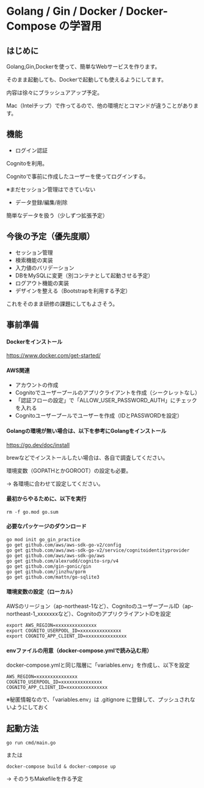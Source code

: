 
# Golang / Gin / Docker / Docker-Compose の学習用
## はじめに
Golang,Gin,Dockerを使って、簡単なWebサービスを作ります。

そのまま起動しても、Dockerで起動しても使えるようにしてます。

内容は徐々にブラッシュアアップ予定。

Mac（Intelチップ）で作ってるので、他の環境だとコマンドが違うことがあります。

## 機能
 - ログイン認証

Cognitoを利用。

Cognitoで事前に作成したユーザーを使ってログインする。

※まだセッション管理はできていない

 - データ登録/編集/削除

簡単なデータを扱う（少しずつ拡張予定）

## 今後の予定（優先度順）
 - セッション管理
 - 検索機能の実装
 - 入力値のバリデーション
 - DBをMySQLに変更（別コンテナとして起動させる予定）
 - ログアウト機能の実装
 - デザインを整える（Bootstrapを利用する予定）

これをそのまま研修の課題にしてもよさそう。

## 事前準備
#### Dockerをインストール
https://www.docker.com/get-started/

#### AWS関連
 - アカウントの作成
 - Cognitoでユーザープールのアプリクライアントを作成（シークレットなし）
 - 「認証フローの設定」で「ALLOW_USER_PASSWORD_AUTH」にチェックを入れる
 - Cognitoユーザープールでユーザーを作成（IDとPASSWORDを設定）

#### Golangの環境が無い場合は、以下を参考にGolangをインストール
https://go.dev/doc/install

brewなどでインストールしたい場合は、各自で調査してください。

環境変数（GOPATHとかGOROOT）の設定も必要。

→ 各環境に合わせて設定してください。

#### 最初からやるために、以下を実行
```
rm -f go.mod go.sum
```

#### 必要なパッケージのダウンロード
```
go mod init go_gin_practice
go get github.com/aws/aws-sdk-go-v2/config
go get github.com/aws/aws-sdk-go-v2/service/cognitoidentityprovider
go get github.com/aws/aws-sdk-go/aws
go get github.com/alexrudd/cognito-srp/v4
go get github.com/gin-gonic/gin
go get github.com/jinzhu/gorm
go get github.com/mattn/go-sqlite3
```

#### 環境変数の設定（ローカル）
AWSのリージョン（ap-northeast-1など）、CognitoのユーザープールID（ap-northeast-1_xxxxxxxなど）、CognitoのアプリクライアントIDを設定
```
export AWS_REGION=xxxxxxxxxxxxxxx
export COGNITO_USERPOOL_ID=xxxxxxxxxxxxxxx
export COGNITO_APP_CLIENT_ID=xxxxxxxxxxxxxxx
```

#### envファイルの用意（docker-compose.ymlで読み込む用）
docker-compose.ymlと同じ階層に「variables.env」を作成し、以下を設定
```
AWS_REGION=xxxxxxxxxxxxxxx
COGNITO_USERPOOL_ID=xxxxxxxxxxxxxxx
COGNITO_APP_CLIENT_ID=xxxxxxxxxxxxxxx
```
※秘匿情報なので、「variables.env」は .gitignore に登録して、プッシュされないようにしておく

## 起動方法
```
go run cmd/main.go
```
または
```
docker-compose build & docker-compose up
```
→ そのうちMakefileを作る予定

